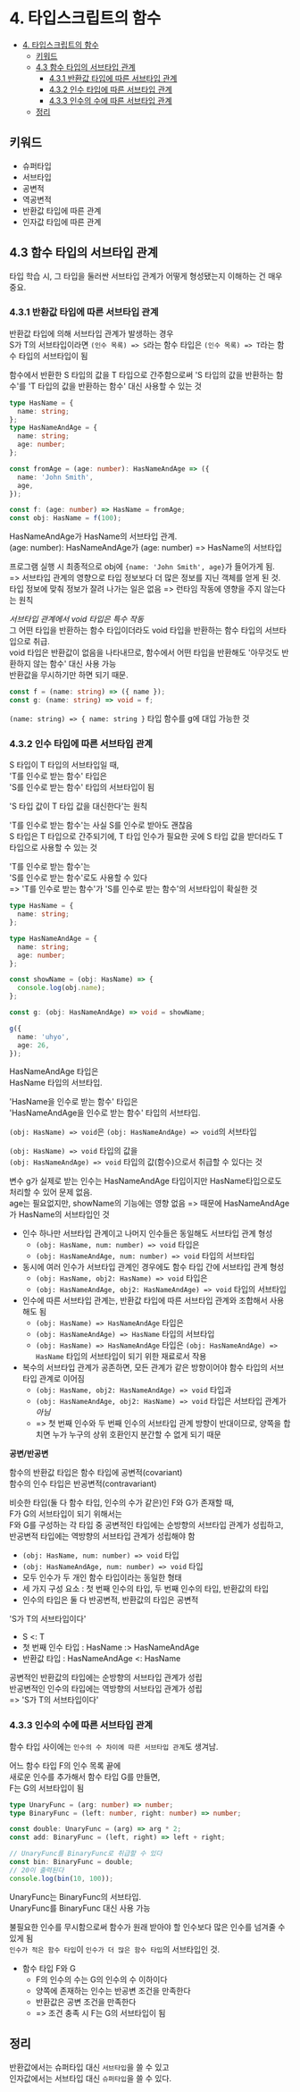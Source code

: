 # 4. 타입스크립트의 함수

- [4. 타입스크립트의 함수](#4-타입스크립트의-함수)
  - [키워드](#키워드)
  - [4.3 함수 타입의 서브타입 관계](#43-함수-타입의-서브타입-관계)
    - [4.3.1 반환값 타입에 따른 서브타입 관계](#431-반환값-타입에-따른-서브타입-관계)
    - [4.3.2 인수 타입에 따른 서브타입 관계](#432-인수-타입에-따른-서브타입-관계)
    - [4.3.3 인수의 수에 따른 서브타입 관계](#433-인수의-수에-따른-서브타입-관계)
  - [정리](#정리)

## 키워드

- 슈퍼타입
- 서브타입
- 공변적
- 역공변적
- 반환값 타입에 따른 관계
- 인자값 타입에 따른 관계

## 4.3 함수 타입의 서브타입 관계

타입 학습 시, 그 타입을 둘러싼 서브타입 관계가 어떻게 형성됐는지 이해하는 건 매우 중요.

### 4.3.1 반환값 타입에 따른 서브타입 관계

반환값 타입에 의해 서브타입 관계가 발생하는 경우  
S가 T의 서브타입이라면 `(인수 목록) => S`라는 함수 타입은 `(인수 목록) => T`라는 함수 타입의 서브타입이 됨

함수에서 반환한 S 타입의 값을 T 타입으로 간주함으로써 'S 타입의 값을 반환하는 함수'를 'T 타입의 값을 반환하는 함수' 대신 사용할 수 있는 것

```ts
type HasName = {
  name: string;
};
type HasNameAndAge = {
  name: string;
  age: number;
};

const fromAge = (age: number): HasNameAndAge => ({
  name: 'John Smith',
  age,
});

const f: (age: number) => HasName = fromAge;
const obj: HasName = f(100);
```

HasNameAndAge가 HasName의 서브타입 관계.  
(age: number): HasNameAndAge가 (age: number) => HasName의 서브타입

프로그램 실행 시 최종적으로 obj에 `{name: 'John Smith', age}`가 들어가게 됨.  
=> 서브타입 관계의 영향으로 타입 정보보다 더 많은 정보를 지닌 객체를 얻게 된 것.  
타입 정보에 맞춰 정보가 잘려 나가는 일은 없음 => 런타임 작동에 영향을 주지 않는다는 원칙

_서브타입 관계에서 void 타입은 특수 작동_  
그 어떤 타입을 반환하는 함수 타입이더라도 void 타입을 반환하는 함수 타입의 서브타입으로 취급.  
void 타입은 반환값이 없음을 나타내므로, 함수에서 어떤 타입을 반환해도 '아무것도 반환하지 않는 함수' 대신 사용 가능  
반환값을 무시하기만 하면 되기 때문.

```ts
const f = (name: string) => ({ name });
const g: (name: string) => void = f;
```

`(name: string) => { name: string }` 타입 함수를 g에 대입 가능한 것

### 4.3.2 인수 타입에 따른 서브타입 관계

S 타입이 T 타입의 서브타입일 때,  
'T를 인수로 받는 함수' 타입은  
'S를 인수로 받는 함수' 타입의 서브타입이 됨

'S 타입 값이 T 타입 값을 대신한다'는 원칙

'T를 인수로 받는 함수'는 사실 S를 인수로 받아도 괜찮음  
S 타입은 T 타입으로 간주되기에, T 타입 인수가 필요한 곳에 S 타입 값을 받더라도 T 타입으로 사용할 수 있는 것

'T를 인수로 받는 함수'는  
'S를 인수로 받는 함수'로도 사용할 수 있다  
=> 'T를 인수로 받는 함수'가 'S를 인수로 받는 함수'의 서브타입이 확실한 것

```ts
type HasName = {
  name: string;
};

type HasNameAndAge = {
  name: string;
  age: number;
};

const showName = (obj: HasName) => {
  console.log(obj.name);
};

const g: (obj: HasNameAndAge) => void = showName;

g({
  name: 'uhyo',
  age: 26,
});
```

HasNameAndAge 타입은  
HasName 타입의 서브타입.

'HasName을 인수로 받는 함수' 타입은  
'HasNameAndAge을 인수로 받는 함수' 타입의 서브타입.

`(obj: HasName) => void`은
`(obj: HasNameAndAge) => void`의 서브타입

`(obj: HasName) => void` 타입의 값을  
`(obj: HasNameAndAge) => void` 타입의 값(함수)으로서 취급할 수 있다는 것

변수 g가 실제로 받는 인수는 HasNameAndAge 타입이지만 HasName타입으로도 처리할 수 있어 문제 없음.  
age는 필요없지만, showName의 기능에는 영향 없음 => 때문에 HasNameAndAge가 HasName의 서브타입인 것

- 인수 하나만 서브타입 관계이고 나머지 인수들은 동일해도 서브타입 관계 형성
  - `(obj: HasName, num: number) => void` 타입은
  - `(obj: HasNameAndAge, num: number) => void` 타입의 서브타입
- 동시에 여러 인수가 서브타입 관계인 경우에도 함수 타입 간에 서브타입 관계 형성
  - `(obj: HasName, obj2: HasName) => void` 타입은
  - `(obj: HasNameAndAge, obj2: HasNameAndAge) => void` 타입의 서브타입
- 인수에 따른 서브타입 관계는, 반환값 타입에 따른 서브타입 관계와 조합해서 사용해도 됨
  - `(obj: HasName) => HasNameAndAge` 타입은
  - `(obj: HasNameAndAge) => HasName` 타입의 서브타입
  - `(obj: HasName) => HasNameAndAge` 타입은 `(obj: HasNameAndAge) => HasName` 타입의 서브타입이 되기 위한 재료로서 작용
- 복수의 서브타입 관계가 공존하면, 모든 관계가 같은 방향이어야 함수 타입의 서브타입 관계로 이어짐
  - `(obj: HasName, obj2: HasNameAndAge) => void` 타입과
  - `(obj: HasNameAndAge, obj2: HasName) => void` 타입은 서브타입 관계가 _아님_
  - => 첫 번째 인수와 두 번째 인수의 서브타입 관계 방향이 반대이므로, 양쪽을 합치면 누가 누구의 상위 호환인지 분간할 수 없게 되기 때문

**공변/반공변**

함수의 반환값 타입은 함수 타입에 공변적(covariant)  
함수의 인수 타입은 반공변적(contravariant)

비슷한 타입(둘 다 함수 타입, 인수의 수가 같은)인 F와 G가 존재할 때,  
F가 G의 서브타입이 되기 위해서는  
F와 G를 구성하는 각 타입 중 공변적인 타입에는 순방향의 서브타입 관계가 성립하고,  
반공변적 타입에는 역방향의 서브타입 관계가 성립해야 함

- `(obj: HasName, num: number) => void` 타입
- `(obj: HasNameAndAge, num: number) => void` 타입
- 모두 인수가 두 개인 함수 타입이라는 동일한 형태
- 세 가지 구성 요소 : 첫 번째 인수의 타입, 두 번째 인수의 타입, 반환값의 타입
- 인수의 타입은 둘 다 반공변적, 반환값의 타입은 공변적

'S가 T의 서브타입이다'

- S <: T
- 첫 번째 인수 타입 : HasName :> HasNameAndAge
- 반환값 타입 : HasNameAndAge <: HasName

공변적인 반환값의 타입에는 순방향의 서브타입 관계가 성립  
반공변적인 인수의 타입에는 역방향의 서브타입 관계가 성립  
=> 'S가 T의 서브타입이다'

### 4.3.3 인수의 수에 따른 서브타입 관계

함수 타입 사이에는 `인수의 수 차이에 따른 서브타입 관계`도 생겨남.

어느 함수 타입 F의 인수 목록 끝에  
새로운 인수를 추가해서 함수 타입 G를 만들면,  
F는 G의 서브타입이 됨

```ts
type UnaryFunc = (arg: number) => number;
type BinaryFunc = (left: number, right: number) => number;

const double: UnaryFunc = (arg) => arg * 2;
const add: BinaryFunc = (left, right) => left + right;

// UnaryFunc를 BinaryFunc로 취급할 수 있다
const bin: BinaryFunc = double;
// 20이 출력된다
console.log(bin(10, 100));
```

UnaryFunc는 BinaryFunc의 서브타입.  
UnaryFunc를 BinaryFunc 대신 사용 가능

불필요한 인수를 무시함으로써 함수가 원래 받아야 할 인수보다 많은 인수를 넘겨줄 수 있게 됨  
`인수가 적은 함수 타입`이 `인수가 더 많은 함수 타입`의 서브타입인 것.

- 함수 타입 F와 G
  - F의 인수의 수는 G의 인수의 수 이하이다
  - 양쪽에 존재하는 인수는 반공변 조건을 만족한다
  - 반환값은 공변 조건을 만족한다
  - => 조건 충족 시 F는 G의 서브타입이 됨

## 정리

반환값에서는 슈퍼타입 대신 `서브타입`을 쓸 수 있고  
인자값에서는 서브타입 대신 `슈퍼타입`을 쓸 수 있다.
